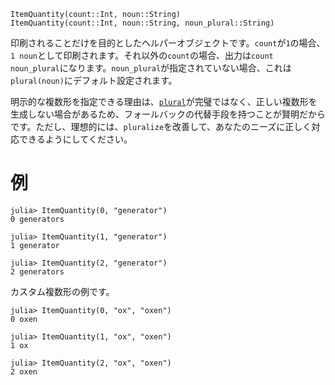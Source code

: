 ```
ItemQuantity(count::Int, noun::String)
ItemQuantity(count::Int, noun::String, noun_plural::String)
```

印刷されることだけを目的としたヘルパーオブジェクトです。`count`が`1`の場合、`1 noun`として印刷されます。それ以外の`count`の場合、出力は`count noun_plural`になります。`noun_plural`が指定されていない場合、これは`plural(noun)`にデフォルト設定されます。

明示的な複数形を指定できる理由は、[`plural`](@ref)が完璧ではなく、正しい複数形を生成しない場合があるため、フォールバックの代替手段を持つことが賢明だからです。ただし、理想的には、`pluralize`を改善して、あなたのニーズに正しく対応できるようにしてください。

# 例

```jldoctest
julia> ItemQuantity(0, "generator")
0 generators

julia> ItemQuantity(1, "generator")
1 generator

julia> ItemQuantity(2, "generator")
2 generators
```

カスタム複数形の例です。

```jldoctest
julia> ItemQuantity(0, "ox", "oxen")
0 oxen

julia> ItemQuantity(1, "ox", "oxen")
1 ox

julia> ItemQuantity(2, "ox", "oxen")
2 oxen
```
